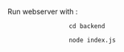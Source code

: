 Run webserver with : 

                     cd backend
                     
                     node index.js
